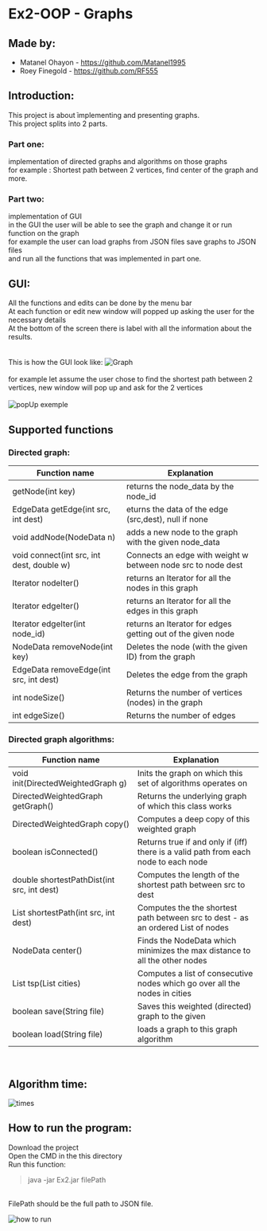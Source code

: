# Ex2-OOP - Graphs

## Made by:
* Matanel Ohayon - https://github.com/Matanel1995 <br />
* Roey Finegold -  https://github.com/RF555 <br />
## Introduction:          
This project is about ֿimplementing and presenting graphs.<br />
This project splits into 2 parts.<br />
### Part one: <br />
implementation of directed graphs and algorithms on those graphs <br />
for example : Shortest path between 2 vertices, find center of the graph and more.<br />
### Part two:<br />
implementation of GUI <br />
in the GUI the user will be able to see the graph and change it or run function on the graph<br />
for example the user can load graphs from JSON files save graphs to JSON files<br />
and run all the functions that was implemented in part one.<br />

## GUI:
All the functions and edits can be done by the menu bar <br />
At each function or edit new window will popped up asking the user for the necessary details <br />
At the bottom of the screen there is label with all the information about the results.<br /> <br /> <br />
This is how the GUI look like:
![Graph](https://user-images.githubusercontent.com/92520981/145411833-9b74c430-47cd-4548-92a4-7f701afefc62.PNG)
<br />
<br />
for example let assume the user chose to find the shortest path between 2 vertices, new window will pop up and ask for the 2 vertices
<br />
<br />
![popUp exemple](https://user-images.githubusercontent.com/92520981/145412374-708de5af-21d6-498e-ab92-ec6f2c6ff710.PNG)

## Supported functions<br />
### Directed graph:<br />
| Function name | Explanation |
| ------------- | ------------- |
| getNode(int key)| returns the node_data by the node_id  |
| EdgeData getEdge(int src, int dest)  | eturns the data of the edge (src,dest), null if none  |
| void addNode(NodeData n) | adds a new node to the graph with the given node_data |
| void connect(int src, int dest, double w) | Connects an edge with weight w between node src to node dest |
| Iterator<NodeData> nodeIter() | returns an Iterator for all the nodes in this graph |
| Iterator<EdgeData> edgeIter() | returns an Iterator for all the edges in this graph |
| Iterator<EdgeData> edgeIter(int node_id) | returns an Iterator for edges getting out of the given node|
| NodeData removeNode(int key) | Deletes the node (with the given ID) from the graph|
| EdgeData removeEdge(int src, int dest) | Deletes the edge from the graph |
| int nodeSize() | Returns the number of vertices (nodes) in the graph | 
| int edgeSize() | Returns the number of edges|
### Directed graph algorithms:<br />

| Function name | Explanation |
| ------------- | ------------- |
| void init(DirectedWeightedGraph g)  | Inits the graph on which this set of algorithms operates on  |
| DirectedWeightedGraph getGraph()  | Returns the underlying graph of which this class works  |
| DirectedWeightedGraph copy() | Computes a deep copy of this weighted graph |
| boolean isConnected() | Returns true if and only if (iff) there is a valid path from each node to each node |
| double shortestPathDist(int src, int dest) | Computes the length of the shortest path between src to dest |
| List<NodeData> shortestPath(int src, int dest) | Computes the the shortest path between src to dest - as an ordered List of nodes |
| NodeData center() | Finds the NodeData which minimizes the max distance to all the other nodes |
| List<NodeData> tsp(List<NodeData> cities) | Computes a list of consecutive nodes which go over all the nodes in cities|
| boolean save(String file) | Saves this weighted (directed) graph to the given |
| boolean load(String file) |  loads a graph to this graph algorithm |
<br />

## Algorithm time:
![times](https://user-images.githubusercontent.com/92520981/145440500-98698d7d-7218-4550-bfc3-b38a1e5c9035.PNG)
<br /> 

## How to run the program:
Download the project <br /> 
Open the CMD in the this directory <br />
Run this function:
<br />
>java -jar Ex2.jar filePath
<br />
FilePath should be the full path to JSON file.
<br />

![how to run](https://user-images.githubusercontent.com/92520981/145442632-5a1a2692-2e16-4d19-9fc8-b95d68152de5.PNG)

